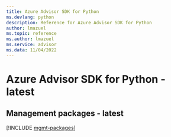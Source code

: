 ```yaml
---
title: Azure Advisor SDK for Python
ms.devlang: python
description: Reference for Azure Advisor SDK for Python
author: lmazuel
ms.topic: reference
ms.author: lmazuel
ms.service: advisor
ms.data: 11/04/2022
---
```

# Azure Advisor SDK for Python - latest

## Management packages - latest
[!INCLUDE [mgmt-packages](advisor-mgmt-index.md)]
